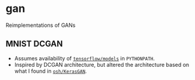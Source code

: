 # gan
Reimplementations of GANs

## MNIST DCGAN
- Assumes availability of [`tensorflow/models`](https://github.com/tensorflow/models) in `PYTHONPATH`.
- Inspired by DCGAN architecture, but altered the architecture based on what I found in [`osh/KerasGAN`](https://github.com/osh/KerasGAN).
